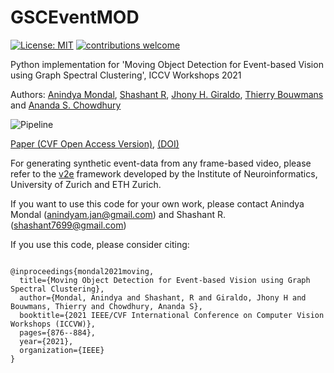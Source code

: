 # GSCEventMOD
[![License: MIT](https://img.shields.io/badge/License-MIT-yellow.svg)](https://opensource.org/licenses/MIT)
[![contributions welcome](https://img.shields.io/badge/contributions-welcome-brightgreen.svg?style=flat)](https://github.com/dwyl/esta/issues)



Python implementation for 'Moving Object Detection for Event-based Vision using Graph Spectral Clustering', ICCV Workshops 2021

Authors: [Anindya Mondal](https://sites.google.com/view/anindyamondal), [Shashant R](https://www.researchgate.net/profile/Shashant-R), [Jhony H. Giraldo](https://sites.google.com/view/jhonygiraldo), [Thierry Bouwmans](https://sites.google.com/site/thierrybouwmans) and [Ananda S. Chowdhury](https://sites.google.com/site/anandachowdhury)

![Pipeline](https://github.com/anindya2001/GSCEventMOD/blob/main/pipeline.png)

[Paper (CVF Open Access Version)](https://openaccess.thecvf.com/content/ICCV2021W/GSP-CV/papers/Mondal_Moving_Object_Detection_for_Event-Based_Vision_Using_Graph_Spectral_Clustering_ICCVW_2021_paper.pdf),
[(DOI)](https://ieeexplore.ieee.org/abstract/document/9607843)

For generating synthetic event-data from any frame-based video, please refer to the [v2e](https://sites.google.com/view/video2events/home) framework developed by the Institute of Neuroinformatics, University of Zurich and ETH Zurich. 

If you want to use this code for your own work, please contact Anindya Mondal (anindyam.jan@gmail.com) and Shashant R. (shashant7699@gmail.com)

If you use this code, please consider citing:

```

@inproceedings{mondal2021moving,
  title={Moving Object Detection for Event-based Vision using Graph Spectral Clustering},
  author={Mondal, Anindya and Shashant, R and Giraldo, Jhony H and Bouwmans, Thierry and Chowdhury, Ananda S},
  booktitle={2021 IEEE/CVF International Conference on Computer Vision Workshops (ICCVW)},
  pages={876--884},
  year={2021},
  organization={IEEE}
}
```
